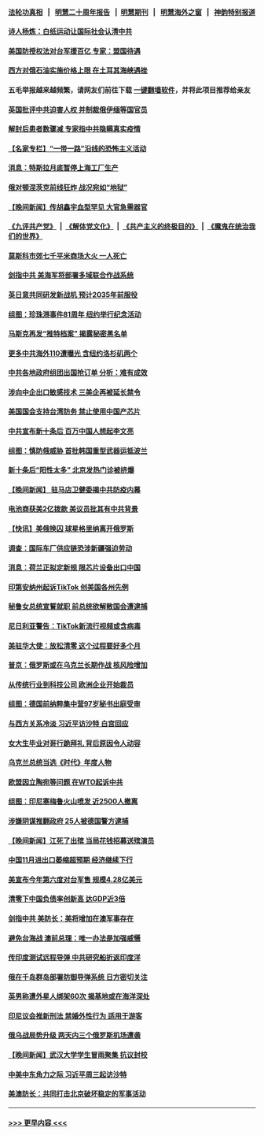 #### [法轮功真相](https://github.com/gfw-breaker/truth/blob/master/README.md?t=0) &nbsp;&nbsp;|&nbsp;&nbsp; [明慧二十周年报告](https://github.com/gfw-breaker/mh-reports/blob/master/README.md?t=0) &nbsp;&nbsp;|&nbsp;&nbsp;[明慧期刊](https://github.com/gfw-breaker/mh-qikan) &nbsp;&nbsp;|&nbsp;&nbsp; [明慧海外之窗](https://github.com/gfw-breaker/mh-news/blob/master/README.md?t=0) &nbsp;&nbsp;|&nbsp;&nbsp; [神韵特别报道](https://github.com/gfw-breaker/mh-news/blob/master/shenyun.md?t=0)
#### [诗人杨炼：白纸运动让国际社会认清中共](../pages/nsc418/n13879111.md?t=12101201) 
#### [美国防授权法对台军援百亿 专家：盟国待遇](../pages/nsc418/n13881831.md?t=12101201) 
#### [西方对俄石油实施价格上限 在土耳其海峡遇挫](../pages/nsc418/n13881761.md?t=12101201) 
#### 五毛举报越来越频繁，请网友们前往下载 [一键翻墙软件](https://github.com/gfw-breaker/ssr-accounts)，并将此项目推荐给亲友
#### [英国批评中共迫害人权 并制裁俄伊缅等国官员](../pages/nsc418/n13881775.md?t=12101201) 
#### [解封后患者数骤减 专家指中共隐瞒真实疫情](../pages/nsc418/n13881768.md?t=12101201) 
#### [【名家专栏】“一带一路”沿线的恐怖主义活动](../pages/nsc418/n13881670.md?t=12101201) 
#### [消息：特斯拉月底暂停上海工厂生产](../pages/nsc418/n13881710.md?t=12101201) 
#### [俄对顿涅茨克前线狂炸 战况宛如“地狱”](../pages/nsc418/n13881739.md?t=12101201) 
#### [【晚间新闻】传胡鑫宇血型罕见 大官急需器官](../pages/nsc418/n13881335.md?t=12101201) 
#### [《九评共产党》](https://github.com/begood0513/9ping.md/blob/master/README.md) &nbsp;|&nbsp; [《解体党文化》](../../../../jtdwh.md/blob/master/README.md)  &nbsp;|&nbsp; [《共产主义的终极目的》](../../../../gczydzjmd.md/blob/master/README.md) &nbsp;|&nbsp; [《魔鬼在统治我们的世界》](../../../../mgztzwmdsj.md/blob/master/README.md) 
#### [莫斯科市郊七千平米商场大火 一人死亡](../pages/nsc418/n13881637.md?t=12101201) 
#### [剑指中共 美海军将部署多域联合作战系统](../pages/nsc418/n13881464.md?t=12101201) 
#### [英日意共同研发新战机 预计2035年前服役](../pages/nsc418/n13881510.md?t=12101201) 
#### [组图：珍珠港事件81周年 纽约举行纪念活动](../pages/nsc418/n13881447.md?t=12101201) 
#### [马斯克再发“推特档案” 揭露秘密黑名单](../pages/nsc418/n13881254.md?t=12101201) 
#### [更多中共海外110遭曝光 含纽约洛杉矶两个](../pages/nsc418/n13881186.md?t=12101201) 
#### [中共各地政府组团出国抢订单 分析：难有成效](../pages/nsc418/n13881064.md?t=12101201) 
#### [涉向中企出口敏感技术 三美企再被延长禁令](../pages/nsc418/n13881160.md?t=12101201) 
#### [美国国会支持台湾防务 禁止使用中国产芯片](../pages/nsc418/n13881077.md?t=12101201) 
#### [中共宣布新十条后 百万中国人想起李文亮](../pages/nsc418/n13881045.md?t=12101201) 
#### [组图：慎防俄威胁 首批韩国重型武器运抵波兰](../pages/nsc418/n13880774.md?t=12101201) 
#### [新十条后“阳性太多” 北京发热门诊被挤爆](../pages/nsc418/n13880979.md?t=12101201) 
#### [【晚间新闻】 驻马店卫健委揭中共防疫内幕](../pages/nsc418/n13880955.md?t=12101201) 
#### [电池商获美2亿拨款 美议员批其有中共背景](../pages/nsc418/n13880881.md?t=12101201) 
#### [【快讯】美俄换囚 球星格里纳离开俄罗斯](../pages/nsc418/n13880952.md?t=12101201) 
#### [调查：国际车厂供应链恐涉新疆强迫劳动](../pages/nsc418/n13880731.md?t=12101201) 
#### [消息：荷兰正拟定新规 限芯片设备出口中国](../pages/nsc418/n13880604.md?t=12101201) 
#### [印第安纳州起诉TikTok 创美国各州先例](../pages/nsc418/n13880546.md?t=12101201) 
#### [秘鲁女总统宣誓就职 前总统欲解散国会遭逮捕](../pages/nsc418/n13880432.md?t=12101201) 
#### [尼日利亚警告：TikTok新流行视频或含病毒](../pages/nsc418/n13880426.md?t=12101201) 
#### [美驻华大使：放松清零 这个过程要好多个月](../pages/nsc418/n13880375.md?t=12101201) 
#### [普京：俄罗斯或在乌克兰长期作战 核风险增加](../pages/nsc418/n13880374.md?t=12101201) 
#### [从传统行业到科技公司 欧洲企业开始裁员](../pages/nsc418/n13880349.md?t=12101201) 
#### [组图：德国前纳粹集中营97岁秘书出庭受审](../pages/nsc418/n13880079.md?t=12101201) 
#### [与西方关系冷淡 习近平访沙特 白宫回应](../pages/nsc418/n13880338.md?t=12101201) 
#### [女大生毕业对哥行跪拜礼 背后原因令人动容](../pages/nsc418/n13879958.md?t=12101201) 
#### [乌克兰总统当选《时代》年度人物](../pages/nsc418/n13880292.md?t=12101201) 
#### [欧盟因立陶宛等问题 在WTO起诉中共](../pages/nsc418/n13880268.md?t=12101201) 
#### [组图：印尼塞梅鲁火山喷发 近2500人撤离](../pages/nsc418/n13880189.md?t=12101201) 
#### [涉嫌阴谋推翻政府 25人被德国警方逮捕](../pages/nsc418/n13880188.md?t=12101201) 
#### [【晚间新闻】江死了出殡 当局花钱招募送殡演员](../pages/nsc418/n13880213.md?t=12101201) 
#### [中国11月进出口萎缩超预期 经济继续下行](../pages/nsc418/n13880013.md?t=12101201) 
#### [美宣布今年第六度对台军售 规模4.28亿美元](../pages/nsc418/n13879921.md?t=12101201) 
#### [清零下中国负债率创新高 达GDP近3倍](../pages/nsc418/n13879828.md?t=12101201) 
#### [剑指中共 美防长：美将增加在澳军事存在](../pages/nsc418/n13879619.md?t=12101201) 
#### [避免台海战 澳前总理：唯一办法是加强威慑](../pages/nsc418/n13879719.md?t=12101201) 
#### [传印度测试远程导弹 中共研究船折返印度洋](../pages/nsc418/n13879630.md?t=12101201) 
#### [俄在千岛群岛部署防御导弹系统 日方密切关注](../pages/nsc418/n13879587.md?t=12101201) 
#### [英男称遭外星人绑架60次 揭基地或在海洋深处](../pages/nsc418/n13879288.md?t=12101201) 
#### [印尼议会推新刑法 禁婚外性行为 适用于游客](../pages/nsc418/n13879584.md?t=12101201) 
#### [俄乌战局势升级 两天内三个俄罗斯机场遭袭](../pages/nsc418/n13879596.md?t=12101201) 
#### [【晚间新闻】武汉大学学生冒雨聚集 抗议封校](../pages/nsc418/n13879545.md?t=12101201) 
#### [中美中东角力之际 习近平周三起访沙特](../pages/nsc418/n13879110.md?t=12101201) 
#### [美澳防长：共同打击北京破坏稳定的军事活动](../pages/nsc418/n13879387.md?t=12101201) 

----
#### [ >>> 更早内容 <<< ](../indexes/nsc418-earlier.md)
